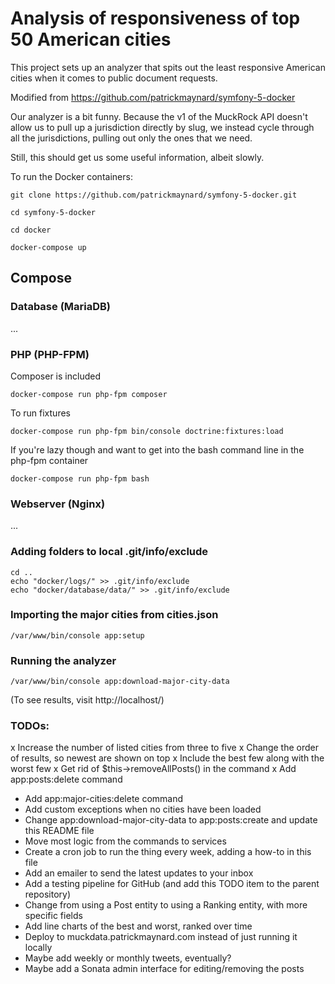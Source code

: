 # Analysis of responsiveness of top 50 American cities

This project sets up an analyzer that spits out the least responsive American cities when it comes to public document requests.

Modified from https://github.com/patrickmaynard/symfony-5-docker

Our analyzer is a bit funny. Because the v1 of the MuckRock API doesn't allow us to pull up a jurisdiction directly by slug, we instead cycle through all the jurisdictions, pulling out only the ones that we need.

Still, this should get us some useful information, albeit slowly.

To run the Docker containers:

```
git clone https://github.com/patrickmaynard/symfony-5-docker.git

cd symfony-5-docker

cd docker

docker-compose up
```

## Compose

### Database (MariaDB)

...

### PHP (PHP-FPM)

Composer is included

```
docker-compose run php-fpm composer 
```

To run fixtures

```
docker-compose run php-fpm bin/console doctrine:fixtures:load
```

If you're lazy though and want to get into the bash command line in the php-fpm container

```
docker-compose run php-fpm bash
```

### Webserver (Nginx)

...

### Adding folders to local .git/info/exclude

```
cd ..
echo "docker/logs/" >> .git/info/exclude
echo "docker/database/data/" >> .git/info/exclude
```

### Importing the major cities from cities.json

```
/var/www/bin/console app:setup
```

### Running the analyzer

```
/var/www/bin/console app:download-major-city-data
```
(To see results, visit http://localhost/)

### TODOs:

x Increase the number of listed cities from three to five
x Change the order of results, so newest are shown on top
x Include the best few along with the worst few
x Get rid of $this->removeAllPosts() in the command
x Add app:posts:delete command
* Add app:major-cities:delete command
* Add custom exceptions when no cities have been loaded
* Change app:download-major-city-data to app:posts:create and update this README file
* Move most logic from the commands to services
* Create a cron job to run the thing every week, adding a how-to in this file
* Add an emailer to send the latest updates to your inbox
* Add a testing pipeline for GitHub (and add this TODO item to the parent repository)
* Change from using a Post entity to using a Ranking entity, with more specific fields
* Add line charts of the best and worst, ranked over time
* Deploy to muckdata.patrickmaynard.com instead of just running it locally
* Maybe add weekly or monthly tweets, eventually?
* Maybe add a Sonata admin interface for editing/removing the posts